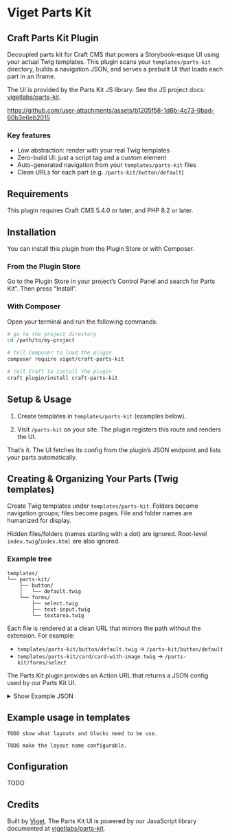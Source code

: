 # Viget Parts Kit

## Craft Parts Kit Plugin

Decoupled parts kit for Craft CMS that powers a Storybook-esque UI using your actual Twig templates. This plugin scans your `templates/parts-kit` directory, builds a navigation JSON, and serves a prebuilt UI that loads each part in an iframe.

The UI is provided by the Parts Kit JS library. See the JS project docs: [vigetlabs/parts-kit](https://github.com/vigetlabs/parts-kit).

https://github.com/user-attachments/assets/b1205f58-1d8b-4c73-9bad-60b3e6eb2015

### Key features

- Low abstraction: render with your real Twig templates
- Zero-build UI: just a script tag and a custom element
- Auto-generated navigation from your `templates/parts-kit` files
- Clean URLs for each part (e.g. `/parts-kit/button/default`)

## Requirements

This plugin requires Craft CMS 5.4.0 or later, and PHP 8.2 or later.

## Installation

You can install this plugin from the Plugin Store or with Composer.

### From the Plugin Store

Go to the Plugin Store in your project’s Control Panel and search for Parts Kit”. Then press “Install”.

### With Composer

Open your terminal and run the following commands:

```bash
# go to the project directory
cd /path/to/my-project

# tell Composer to load the plugin
composer require viget/craft-parts-kit

# tell Craft to install the plugin
craft plugin/install craft-parts-kit
```

## Setup & Usage

1) Create templates in `templates/parts-kit` (examples below).

2) Visit `/parts-kit` on your site. The plugin registers this route and renders the UI.

That’s it. The UI fetches its config from the plugin’s JSON endpoint and lists your parts automatically.

## Creating & Organizing Your Parts (Twig templates)

Create Twig templates under `templates/parts-kit`. Folders become navigation groups; files become pages. File and folder names are humanized for display.

Hidden files/folders (names starting with a dot) are ignored. Root-level `index.twig`/`index.html` are also ignored.

### Example tree

```
templates/
└── parts-kit/
    ├── button/
    │   └── default.twig
    └── forms/
        ├── select.twig
        ├── text-input.twig
        └── textarea.twig
```

Each file is rendered at a clean URL that mirrors the path without the extension. For example:

- `templates/parts-kit/button/default.twig` → `/parts-kit/button/default`
- `templates/parts-kit/card/card-with-image.twig` → `/parts-kit/forms/select`

The Parts Kit plugin provides an Action URL that returns a JSON config used by our Parts Kit UI. 

<details>
<summary>Show Example JSON</summary>

```json
{
  "schemaVersion": "0.0.1",
  "nav": [
    {
      "title": "Button",
      "url": null,
      "children": [
        {
          "title": "Default",
          "url": "/parts-kit/button/default",
          "children": []
        }
      ]
    }
  ]
}
```

</details>


## Example usage in templates

```twig
TODO show what layouts and blocks need to be use. 

TODO make the layout name configurable. 
```

## Configuration

TODO

## Credits

Built by [Viget](https://www.viget.com). The Parts Kit UI is powered by our JavaScript library documented at [vigetlabs/parts-kit](https://github.com/vigetlabs/parts-kit).


